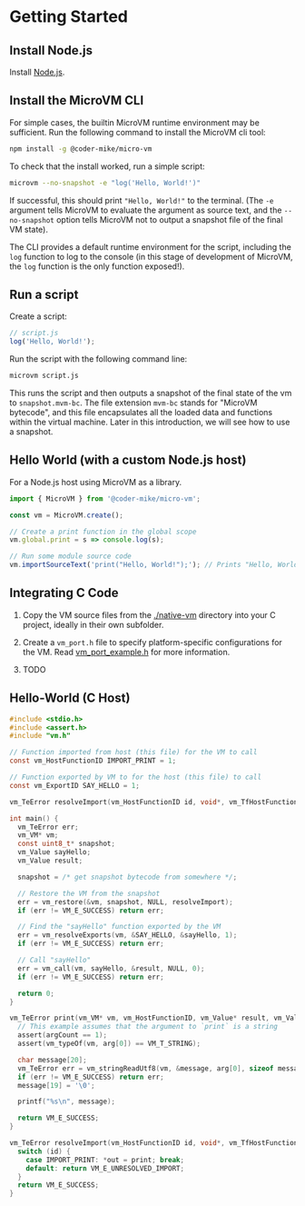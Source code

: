 # Getting Started

## Install Node.js

Install [Node.js](https://nodejs.org/en/download/).

## Install the MicroVM CLI

For simple cases, the builtin MicroVM runtime environment may be sufficient. Run the following command to install the MicroVM cli tool:

```sh
npm install -g @coder-mike/micro-vm
```

To check that the install worked, run a simple script:

```sh
microvm --no-snapshot -e "log('Hello, World!')"
```

If successful, this should print `"Hello, World!"` to the terminal. (The `-e` argument tells MicroVM to evaluate the argument as source text, and the `--no-snapshot` option tells MicroVM not to output a snapshot file of the final VM state).

The CLI provides a default runtime environment for the script, including the `log` function to log to the console (in this stage of development of MicroVM, the `log` function is the only function exposed!).

## Run a script

Create a script:

```js
// script.js
log('Hello, World!');
```

Run the script with the following command line:

```sh
microvm script.js
```

This runs the script and then outputs a snapshot of the final state of the vm to `snapshot.mvm-bc`. The file extension `mvm-bc` stands for "MicroVM bytecode", and this file encapsulates all the loaded data and functions within the virtual machine. Later in this introduction, we will see how to use a snapshot.



## Hello World (with a custom Node.js host)

For a Node.js host using MicroVM as a library.

```js
import { MicroVM } from '@coder-mike/micro-vm';

const vm = MicroVM.create();

// Create a print function in the global scope
vm.global.print = s => console.log(s);

// Run some module source code
vm.importSourceText('print("Hello, World!");'); // Prints "Hello, World!" to the console
```

## Integrating C Code

  1. Copy the VM source files from the [./native-vm](https://github.com/coder-mike/micro-vm/tree/master/native-vm) directory into your C project, ideally in their own subfolder.

  2. Create a `vm_port.h` file to specify platform-specific configurations for the VM. Read [vm_port_example.h](https://github.com/coder-mike/micro-vm/blob/master/native-vm/vm_port_example.h) for more information.

  3. TODO

## Hello-World (C Host)

```c
#include <stdio.h>
#include <assert.h>
#include "vm.h"

// Function imported from host (this file) for the VM to call
const vm_HostFunctionID IMPORT_PRINT = 1;

// Function exported by VM to for the host (this file) to call
const vm_ExportID SAY_HELLO = 1;

vm_TeError resolveImport(vm_HostFunctionID id, void*, vm_TfHostFunction* out);

int main() {
  vm_TeError err;
  vm_VM* vm;
  const uint8_t* snapshot;
  vm_Value sayHello;
  vm_Value result;

  snapshot = /* get snapshot bytecode from somewhere */;

  // Restore the VM from the snapshot
  err = vm_restore(&vm, snapshot, NULL, resolveImport);
  if (err != VM_E_SUCCESS) return err;

  // Find the "sayHello" function exported by the VM
  err = vm_resolveExports(vm, &SAY_HELLO, &sayHello, 1);
  if (err != VM_E_SUCCESS) return err;

  // Call "sayHello"
  err = vm_call(vm, sayHello, &result, NULL, 0);
  if (err != VM_E_SUCCESS) return err;

  return 0;
}

vm_TeError print(vm_VM* vm, vm_HostFunctionID, vm_Value* result, vm_Value* args, uint8_t argCount) {
  // This example assumes that the argument to `print` is a string
  assert(argCount == 1);
  assert(vm_typeOf(vm, arg[0]) == VM_T_STRING);

  char message[20];
  vm_TeError err = vm_stringReadUtf8(vm, &message, arg[0], sizeof message);
  if (err != VM_E_SUCCESS) return err;
  message[19] = '\0';

  printf("%s\n", message);

  return VM_E_SUCCESS;
}

vm_TeError resolveImport(vm_HostFunctionID id, void*, vm_TfHostFunction* out) {
  switch (id) {
    case IMPORT_PRINT: *out = print; break;
    default: return VM_E_UNRESOLVED_IMPORT;
  }
  return VM_E_SUCCESS;
}
```

